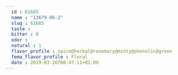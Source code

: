 ```yaml
---
  id : 61665
  name : "13679-86-2"
  slug : 61665
  taste : 
  bitter : 0
  odor : 
  natural : 1
  flavor_profile : spice@herbal@rosemary@minty@phenolic@green
  fema_flavor_profile : Floral
  date : 2019-03-26T08:47:11+01:00
---
```



